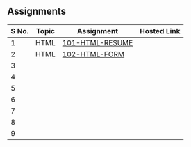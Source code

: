 ## Assignments


|  S No. |  Topic	 | Assignment  | Hosted Link |
| ------------ | ------------ | ------------ | ------------ |
| 1 | HTML | [101-HTML-RESUME](./02-HTML/101-HTML-RESUME)  | |
| 2 |  HTML | [102-HTML-FORM](./02-HTML/102-HTML-FORM/) | |
| 3 |   |   | |
| 4 |   |   | |
| 5 |   |   | |
| 6 |   |   | |
| 7 |   |   | |
| 8 |   |   | |
| 9 |   |   | |
